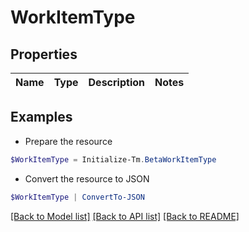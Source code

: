 # WorkItemType
## Properties

Name | Type | Description | Notes
------------ | ------------- | ------------- | -------------

## Examples

- Prepare the resource
```powershell
$WorkItemType = Initialize-Tm.BetaWorkItemType 
```

- Convert the resource to JSON
```powershell
$WorkItemType | ConvertTo-JSON
```

[[Back to Model list]](../README.md#documentation-for-models) [[Back to API list]](../README.md#documentation-for-api-endpoints) [[Back to README]](../README.md)

